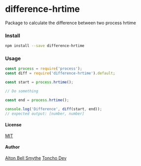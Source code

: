 # difference-hrtime

Package to calculate the difference between two process hrtime

### Install

```bash
npm install --save difference-hrtime
```

### Usage

```javascript
const process = require('process');
const diff = require('difference-hrtime').default;

const start = process.hrtime();

// Do something

const end = process.hrtime();

console.log('Difference', diff(start, end));
// expected output: [number, number]
```

#### License

[MIT](./LICENSE)

#### Author

[Alton Bell Smythe](https://abellsmythe.me)
[Toncho Dev](https://toncho.dev)
